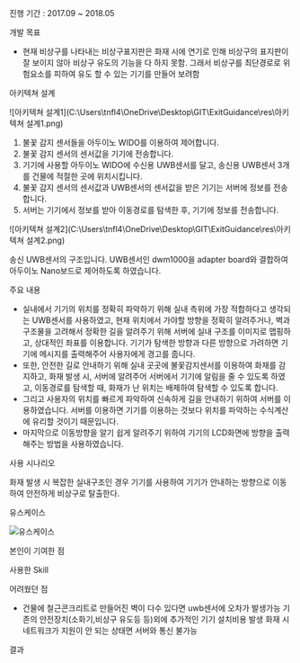 진행 기간 : 2017.09 ~ 2018.05



개발 목표

- 현재 비상구를 나타내는 비상구표지판은 화재 시에 연기로 인해 비상구의 표지판이 잘 보이지 않아 비상구 유도의 기능을 다 하지 못함. 그래서 비상구를 최단경로로 위험요소를 피하여 유도 할 수 있는 기기를 만들어 보려함



아키텍쳐 설계

![아키텍쳐 설계1](C:\Users\tnfl4\OneDrive\Desktop\GIT\ExitGuidance\res\아키텍쳐 설계1.png)

1. 불꽃 감지 센서들을 아두이노 WIDO를 이용하여 제어합니다.
2. 불꽃 감지 센서의 센서값을 기기에 전송합니다.
3. 기기에 사용할 아두이노 WIDO에 수신용 UWB센서를 달고, 송신용 UWB센서 3개를 건물에 적절한 곳에 위치시킵니다.
4. 불꽃 감지 센서의 센서값과 UWB센서의 센서값을 받은 기기는 서버에 정보를 전송합니다.
5. 서버는 기기에서 정보를 받아 이동경로를 탐색한 후, 기기에 정보를 전송합니다.



![아키텍쳐 설계2](C:\Users\tnfl4\OneDrive\Desktop\GIT\ExitGuidance\res\아키텍쳐 설계2.png)

송신 UWB센서의 구조입니다.
UWB센서인 dwm1000을 adapter board와 결합하여 아두이노 Nano보드로 제어하도록 하였습니다.



주요 내용

- 실내에서 기기의 위치를 정확히 파악하기 위해 실내 측위에 가장 적합하다고 생각되는 UWB센서를 사용하였고, 현재 위치에서 가야할 방향을 정확히 알려주거나, 벽과 구조물을 고려해서 정확한 길을 알려주기 위해 서버에 실내 구조를 이미지로 맵핑하고, 상대적인 좌표를 이용합니다. 기기가 탐색한 방향과 다른 방향으로 가려하면 기기에 메시지를 출력해주어 사용자에게 경고를 줍니다.
- 또한, 안전한 길로 안내하기 위해 실내 곳곳에 불꽃감지센서를 이용하여 화재를 감지하고, 화재 발생 시, 서버에 알려주어 서버에서 기기에 알림을 줄 수 있도록 하였고, 이동경로를 탐색할 때, 화재가 난 위치는 배제하여 탐색할 수 있도록 합니다.
- 그리고 사용자의 위치를 빠르게 파악하여 신속하게 길을 안내하기 위하여 서버를 이용하였습니다. 서버를 이용하면 기기를 이용하는 것보다 위치를 파악하는 수식계산에 유리할 것이기 때문입니다.
- 마지막으로 이동방향을 알기 쉽게 알려주기 위하여 기기의 LCD화면에 방향을 출력해주는 방법을 사용하였습니다.


사용 시나리오

화재 발생 시 복잡한 실내구조인 경우 기기를 사용하여 기기가 안내하는 방향으로 이동하여 안전하게 비상구로 탈출한다.



유스케이스

![유스케이스](C:\Users\tnfl4\OneDrive\Desktop\GIT\ExitGuidance\res\유스케이스.png)



본인이 기여한 점



사용한 Skill



어려웠던 점

- 건물에 철근콘크리트로 만들어진 벽이 다수 있다면 uwb센서에 오차가 발생가능 
기존의 안전장치(소화기,비상구 유도등 등)외에 추가적인 기기 설치비용 발생
화재 시 네트워크가 지원이 안 되는 상태면 서버와 통신 불가능



결과